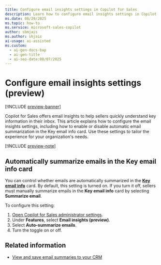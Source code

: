 ```yaml
---
title: Configure email insights settings in Copilot for Sales
description: Learn how to configure email insights settings in Copilot for Sales.
ms.date: 08/29/2025
ms.topic: how-to
ms.service: microsoft-sales-copilot
author: sbmjais
ms.author: shjais
ai-usage: ai-assisted
ms.custom:
  - ai-gen-docs-bap
  - ai-gen-title
  - ai-seo-date:08/07/2025
---
```


# Configure email insights settings (preview)

[!INCLUDE [preview-banner](~/../shared-content/shared/preview-includes/preview-banner.md)]

Copilot for Sales offers email insights to help sellers quickly understand key information in their inbox. This article explains how to configure the email insights settings, including how to enable or disable automatic email summarization in the Key email info card. Use these settings to tailor the experience for your organization's needs.

[!INCLUDE [preview-note](~/../shared-content/shared/preview-includes/preview-note-d365.md)]

## Automatically summarize emails in the Key email info card

You can control whether emails are automatically summarized in the [**Key email info**](view-save-email-summary-crm.md) card. By default, this setting is turned on. If you turn it off, sellers must manually summarize emails in the **Key email info** card by selecting **Summarize email**.

To configure this setting:

1. [Open Copilot for Sales administrator settings](./administrator-settings-for-viva-sales.md#access-administrator-settings).
1. Under **Features**, select **Email insights (preview)**.
1. Select **Auto-summarize emails**.
1. Turn the toggle on or off.

## Related information

- [View and save email summaries to your CRM](view-save-email-summary-crm.md)